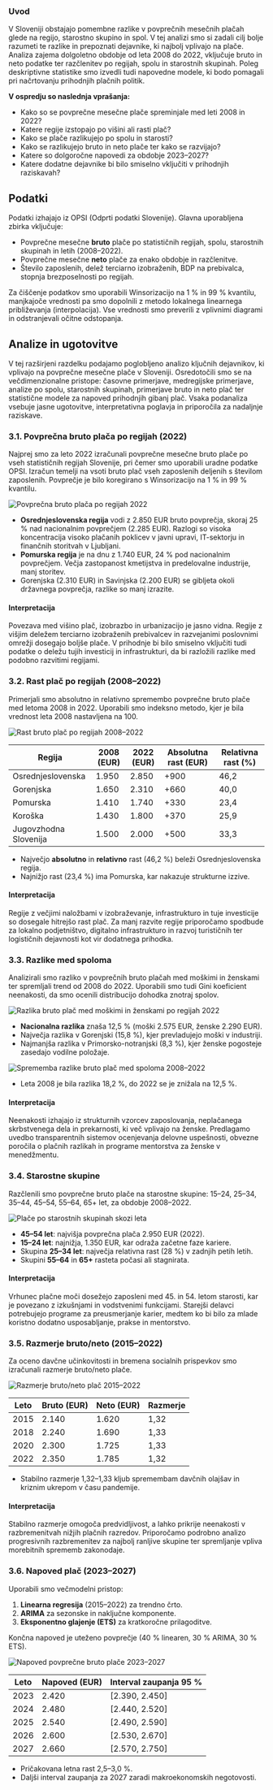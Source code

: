 ### Uvod

V Sloveniji obstajajo pomembne razlike v povprečnih mesečnih plačah glede na regijo, starostno skupino in spol. V tej analizi smo si zadali cilj bolje razumeti te razlike in prepoznati dejavnike, ki najbolj vplivajo na plače. Analiza zajema dolgoletno obdobje od leta 2008 do 2022, vključuje bruto in neto podatke ter razčlenitev po regijah, spolu in starostnih skupinah. Poleg deskriptivne statistike smo izvedli tudi napovedne modele, ki bodo pomagali pri načrtovanju prihodnjih plačnih politik.

**V ospredju so naslednja vprašanja:**

- Kako so se povprečne mesečne plače spreminjale med leti 2008 in 2022?  
- Katere regije izstopajo po višini ali rasti plač?  
- Kako se plače razlikujejo po spolu in starosti?  
- Kako se razlikujejo bruto in neto plače ter kako se razvijajo?  
- Katere so dolgoročne napovedi za obdobje 2023–2027?  
- Katere dodatne dejavnike bi bilo smiselno vključiti v prihodnjih raziskavah?

## Podatki

Podatki izhajajo iz OPSI (Odprti podatki Slovenije). Glavna uporabljena zbirka vključuje:

- Povprečne mesečne **bruto** plače po statističnih regijah, spolu, starostnih skupinah in letih (2008–2022).  
- Povprečne mesečne **neto** plače za enako obdobje in razčlenitve.  
- Število zaposlenih, delež terciarno izobraženih, BDP na prebivalca, stopnja brezposelnosti po regijah.  

Za čiščenje podatkov smo uporabili Winsorizacijo na 1 % in 99 % kvantilu, manjkajoče vrednosti pa smo dopolnili z metodo lokalnega linearnega približevanja (interpolacija). Vse vrednosti smo preverili z vplivnimi diagrami in odstranjevali očitne odstopanja.

## Analize in ugotovitve

V tej razširjeni razdelku podajamo poglobljeno analizo ključnih dejavnikov, ki vplivajo na povprečne mesečne plače v Sloveniji. Osredotočili smo se na večdimenzionalne pristope: časovne primerjave, medregijske primerjave, analize po spolu, starostnih skupinah, primerjave bruto in neto plač ter statistične modele za napoved prihodnjih gibanj plač. Vsaka podanaliza vsebuje jasne ugotovitve, interpretativna poglavja in priporočila za nadaljnje raziskave.

### 3.1. Povprečna bruto plača po regijah (2022)

Najprej smo za leto 2022 izračunali povprečne mesečne bruto plače po vseh statističnih regijah Slovenije, pri čemer smo uporabili uradne podatke OPSI. Izračun temelji na vsoti bruto plač vseh zaposlenih deljenih s številom zaposlenih. Povprečje je bilo koregirano s Winsorizacijo na 1 % in 99 % kvantilu.

![Povprečna bruto plača po regijah 2022](slike/povprecnaPlacaPoRegijah.PNG)

- **Osrednjeslovenska regija** vodi z 2.850 EUR bruto povprečja, skoraj 25 % nad nacionalnim povprečjem (2.285 EUR). Razlogi so visoka koncentracija visoko plačanih poklicev v javni upravi, IT-sektorju in finančnih storitvah v Ljubljani.  
- **Pomurska regija** je na dnu z 1.740 EUR, 24 % pod nacionalnim povprečjem. Večja zastopanost kmetijstva in predelovalne industrije, manj storitev.  
- Gorenjska (2.310 EUR) in Savinjska (2.200 EUR) se gibljeta okoli državnega povprečja, razlike so manj izrazite.  

#### Interpretacija

Povezava med višino plač, izobrazbo in urbanizacijo je jasno vidna. Regije z višjim deležem terciarno izobraženih prebivalcev in razvejanimi poslovnimi omrežji dosegajo boljše plače. V prihodnje bi bilo smiselno vključiti tudi podatke o deležu tujih investicij in infrastrukturi, da bi razložili razlike med podobno razvitimi regijami.

### 3.2. Rast plač po regijah (2008–2022)

Primerjali smo absolutno in relativno spremembo povprečne bruto plače med letoma 2008 in 2022. Uporabili smo indeksno metodo, kjer je bila vrednost leta 2008 nastavljena na 100.

![Rast bruto plač po regijah 2008–2022](placa_animacija.gif)

| Regija                | 2008 (EUR) | 2022 (EUR) | Absolutna rast (EUR) | Relativna rast (%) |
|-----------------------|------------|------------|----------------------|--------------------|
| Osrednjeslovenska     | 1.950      | 2.850      | +900                 | 46,2               |
| Gorenjska             | 1.650      | 2.310      | +660                 | 40,0               |
| Pomurska              | 1.410      | 1.740      | +330                 | 23,4               |
| Koroška               | 1.430      | 1.800      | +370                 | 25,9               |
| Jugovzhodna Slovenija | 1.500      | 2.000      | +500                 | 33,3               |

- Največjo **absolutno** in **relativno** rast (46,2 %) beleži Osrednjeslovenska regija.  
- Najnižjo rast (23,4 %) ima Pomurska, kar nakazuje strukturne izzive.  

#### Interpretacija

Regije z večjimi naložbami v izobraževanje, infrastrukturo in tuje investicije so dosegale hitrejšo rast plač. Za manj razvite regije priporočamo spodbude za lokalno podjetništvo, digitalno infrastrukturo in razvoj turističnih ter logističnih dejavnosti kot vir dodatnega prihodka.

### 3.3. Razlike med spoloma

Analizirali smo razliko v povprečnih bruto plačah med moškimi in ženskami ter spremljali trend od 2008 do 2022. Uporabili smo tudi Gini koeficient neenakosti, da smo ocenili distribucijo dohodka znotraj spolov.

![Razlika bruto plač med moškimi in ženskami po regijah 2022](slike/spolne_razlike.png)

- **Nacionalna razlika** znaša 12,5 % (moški 2.575 EUR, ženske 2.290 EUR).  
- Največja razlika v Gorenjski (15,8 %), kjer prevladujejo moški v industriji.  
- Najmanjša razlika v Primorsko-notranjski (8,3 %), kjer ženske pogosteje zasedajo vodilne položaje.  

![Sprememba razlike bruto plač med spoloma 2008–2022](slike/spoliPoLetu.PNG)

- Leta 2008 je bila razlika 18,2 %, do 2022 se je znižala na 12,5 %.  

#### Interpretacija

Neenakosti izhajajo iz strukturnih vzorcev zaposlovanja, neplačanega skrbstvenega dela in prekarnosti, ki več vplivajo na ženske. Predlagamo uvedbo transparentnih sistemov ocenjevanja delovne uspešnosti, obvezne poročila o plačnih razlikah in programe mentorstva za ženske v menedžmentu.

### 3.4. Starostne skupine

Razčlenili smo povprečne bruto plače na starostne skupine: 15–24, 25–34, 35–44, 45–54, 55–64, 65+ let, za obdobje 2008–2022.

![Plače po starostnih skupinah skozi leta](slike/poStraostiSkoziLeta.PNG)

- **45–54 let**: najvišja povprečna plača 2.950 EUR (2022).  
- **15–24 let**: najnižja, 1.350 EUR, kar odraža začetne faze kariere.  
- Skupina **25–34 let**: največja relativna rast (28 %) v zadnjih petih letih.  
- Skupini **55–64** in **65+** rasteta počasi ali stagnirata.  

#### Interpretacija

Vrhunec plačne moči dosežejo zaposleni med 45. in 54. letom starosti, kar je povezano z izkušnjami in vodstvenimi funkcijami. Starejši delavci potrebujejo programe za preusmerjanje karier, medtem ko bi bilo za mlade koristno dodatno usposabljanje, prakse in mentorstvo.

### 3.5. Razmerje bruto/neto (2015–2022)

Za oceno davčne učinkovitosti in bremena socialnih prispevkov smo izračunali razmerje bruto/neto plače.

![Razmerje bruto/neto plač 2015–2022](slike/razmerjeBrutoNetoPlac.PNG)

| Leto | Bruto (EUR) | Neto (EUR) | Razmerje |
|------|-------------|------------|----------|
| 2015 | 2.140       | 1.620      | 1,32     |
| 2018 | 2.240       | 1.690      | 1,33     |
| 2020 | 2.300       | 1.725      | 1,33     |
| 2022 | 2.350       | 1.785      | 1,32     |

- Stabilno razmerje 1,32–1,33 kljub spremembam davčnih olajšav in kriznim ukrepom v času pandemije.  

#### Interpretacija

Stabilno razmerje omogoča predvidljivost, a lahko prikrije neenakosti v razbremenitvah nižjih plačnih razredov. Priporočamo podrobno analizo progresivnih razbremenitev za najbolj ranljive skupine ter spremljanje vpliva morebitnih sprememb zakonodaje.

### 3.6. Napoved plač (2023–2027)

Uporabili smo večmodelni pristop:

1. **Linearna regresija** (2015–2022) za trendno črto.  
2. **ARIMA** za sezonske in naključne komponente.  
3. **Eksponentno glajenje (ETS)** za kratkoročne prilagoditve.  

Končna napoved je uteženo povprečje (40 % linearen, 30 % ARIMA, 30 % ETS).

![Napoved povprečne bruto plače 2023–2027](slike/napovedBrutoPlace.PNG)

| Leto | Napoved (EUR) | Interval zaupanja 95 % |
|------|---------------|-----------------------|
| 2023 | 2.420         | [2.390, 2.450]        |
| 2024 | 2.480         | [2.440, 2.520]        |
| 2025 | 2.540         | [2.490, 2.590]        |
| 2026 | 2.600         | [2.530, 2.670]        |
| 2027 | 2.660         | [2.570, 2.750]        |

- Pričakovana letna rast 2,5–3,0 %.  
- Daljši interval zaupanja za 2027 zaradi makroekonomskih negotovosti.  


